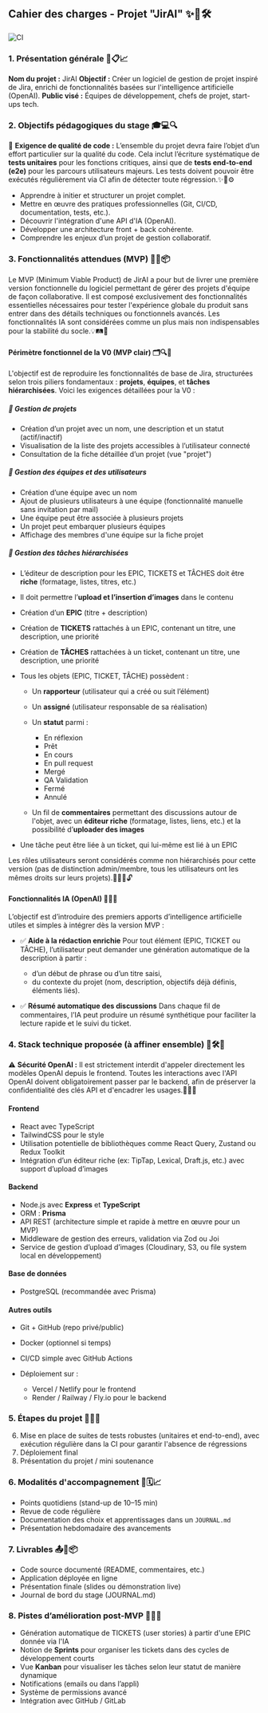 ## Cahier des charges - Projet "JirAI" ✨🧠🛠️

![CI](https://github.com/VincentDelaye/jirai/workflows/CI/badge.svg)

### 1. Présentation générale 📌📋📈

**Nom du projet :** JirAI
**Objectif :** Créer un logiciel de gestion de projet inspiré de Jira, enrichi de fonctionnalités basées sur l'intelligence artificielle (OpenAI).
**Public visé :** Équipes de développement, chefs de projet, start-ups tech.

### 2. Objectifs pédagogiques du stage 🎓💻🔍

🧪 **Exigence de qualité de code :** L’ensemble du projet devra faire l’objet d’un effort particulier sur la qualité du code. Cela inclut l’écriture systématique de **tests unitaires** pour les fonctions critiques, ainsi que de **tests end-to-end (e2e)** pour les parcours utilisateurs majeurs. Les tests doivent pouvoir être exécutés régulièrement via CI afin de détecter toute régression.✨📐⚙️

- Apprendre à initier et structurer un projet complet.
- Mettre en œuvre des pratiques professionnelles (Git, CI/CD, documentation, tests, etc.).
- Découvrir l'intégration d'une API d'IA (OpenAI).
- Développer une architecture front + back cohérente.
- Comprendre les enjeux d’un projet de gestion collaboratif.

### 3. Fonctionnalités attendues (MVP) 🚀🔧📦

Le MVP (Minimum Viable Product) de JirAI a pour but de livrer une première version fonctionnelle du logiciel permettant de gérer des projets d'équipe de façon collaborative. Il est composé exclusivement des fonctionnalités essentielles nécessaires pour tester l'expérience globale du produit sans entrer dans des détails techniques ou fonctionnels avancés. Les fonctionnalités IA sont considérées comme un plus mais non indispensables pour la stabilité du socle.💡🛤️🧪

#### Périmètre fonctionnel de la V0 (MVP clair) 🗂️🔍📘

L'objectif est de reproduire les fonctionnalités de base de Jira, structurées selon trois piliers fondamentaux : **projets**, **équipes**, et **tâches hiérarchisées**. Voici les exigences détaillées pour la V0 :

##### 🔹 Gestion de projets

- Création d’un projet avec un nom, une description et un statut (actif/inactif)
- Visualisation de la liste des projets accessibles à l’utilisateur connecté
- Consultation de la fiche détaillée d’un projet (vue "projet")

##### 🔹 Gestion des équipes et des utilisateurs

- Création d’une équipe avec un nom
- Ajout de plusieurs utilisateurs à une équipe (fonctionnalité manuelle sans invitation par mail)
- Une équipe peut être associée à plusieurs projets
- Un projet peut embarquer plusieurs équipes
- Affichage des membres d'une équipe sur la fiche projet

##### 🔹 Gestion des tâches hiérarchisées

- L’éditeur de description pour les EPIC, TICKETS et TÂCHES doit être **riche** (formatage, listes, titres, etc.)
- Il doit permettre l’**upload et l’insertion d’images** dans le contenu
- Création d’un **EPIC** (titre + description)
- Création de **TICKETS** rattachés à un EPIC, contenant un titre, une description, une priorité
- Création de **TÂCHES** rattachées à un ticket, contenant un titre, une description, une priorité
- Tous les objets (EPIC, TICKET, TÂCHE) possèdent :

  - Un **rapporteur** (utilisateur qui a créé ou suit l’élément)
  - Un **assigné** (utilisateur responsable de sa réalisation)
  - Un **statut** parmi :

    - En réflexion
    - Prêt
    - En cours
    - En pull request
    - Mergé
    - QA Validation
    - Fermé
    - Annulé

  - Un fil de **commentaires** permettant des discussions autour de l'objet, avec un **éditeur riche** (formatage, listes, liens, etc.) et la possibilité d’**uploader des images**

- Une tâche peut être liée à un ticket, qui lui-même est lié à un EPIC

Les rôles utilisateurs seront considérés comme non hiérarchisés pour cette version (pas de distinction admin/membre, tous les utilisateurs ont les mêmes droits sur leurs projets).🔁🧑‍💻🔓

#### Fonctionnalités IA (OpenAI) 🤖📝💬

L’objectif est d’introduire des premiers apports d’intelligence artificielle utiles et simples à intégrer dès la version MVP :

- ✅ **Aide à la rédaction enrichie**
  Pour tout élément (EPIC, TICKET ou TÂCHE), l’utilisateur peut demander une génération automatique de la description à partir :

  - d’un début de phrase ou d’un titre saisi,
  - du contexte du projet (nom, description, objectifs déjà définis, éléments liés).

- ✅ **Résumé automatique des discussions**
  Dans chaque fil de commentaires, l’IA peut produire un résumé synthétique pour faciliter la lecture rapide et le suivi du ticket.

### 4. Stack technique proposée (à affiner ensemble) 🧱🛠️🔌

⚠️ **Sécurité OpenAI :** Il est strictement interdit d'appeler directement les modèles OpenAI depuis le frontend. Toutes les interactions avec l'API OpenAI doivent obligatoirement passer par le backend, afin de préserver la confidentialité des clés API et d'encadrer les usages.🔐🧰🧱

#### Frontend

- React avec TypeScript
- TailwindCSS pour le style
- Utilisation potentielle de bibliothèques comme React Query, Zustand ou Redux Toolkit
- Intégration d’un éditeur riche (ex: TipTap, Lexical, Draft.js, etc.) avec support d’upload d’images

#### Backend

- Node.js avec **Express** et **TypeScript**
- ORM : **Prisma**
- API REST (architecture simple et rapide à mettre en œuvre pour un MVP)
- Middleware de gestion des erreurs, validation via Zod ou Joi
- Service de gestion d’upload d’images (Cloudinary, S3, ou file system local en développement)

#### Base de données

- PostgreSQL (recommandée avec Prisma)

#### Autres outils

- Git + GitHub (repo privé/public)
- Docker (optionnel si temps)
- CI/CD simple avec GitHub Actions
- Déploiement sur :

  - Vercel / Netlify pour le frontend
  - Render / Railway / Fly.io pour le backend

### 5. Étapes du projet 🧭📆📂

6. Mise en place de suites de tests robustes (unitaires et end-to-end), avec exécution régulière dans la CI pour garantir l'absence de régressions
7. Déploiement final
8. Présentation du projet / mini soutenance

### 6. Modalités d'accompagnement 🤝🗓️📈

- Points quotidiens (stand-up de 10–15 min)
- Revue de code régulière
- Documentation des choix et apprentissages dans un `JOURNAL.md`
- Présentation hebdomadaire des avancements

### 7. Livrables 📤🧾📦

- Code source documenté (README, commentaires, etc.)
- Application déployée en ligne
- Présentation finale (slides ou démonstration live)
- Journal de bord du stage (JOURNAL.md)

### 8. Pistes d’amélioration post-MVP 🧠🔄🌱

- Génération automatique de TICKETS (user stories) à partir d'une EPIC donnée via l'IA
- Notion de **Sprints** pour organiser les tickets dans des cycles de développement courts
- Vue **Kanban** pour visualiser les tâches selon leur statut de manière dynamique
- Notifications (emails ou dans l’appli)
- Système de permissions avancé
- Intégration avec GitHub / GitLab
